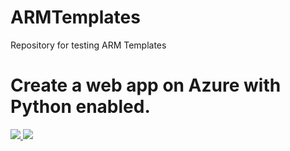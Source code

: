 # ARMTemplates
Repository for testing ARM Templates

# Create a web app on Azure with Python enabled.

<a href="https://portal.azure.com/#create/Microsoft.Template/uri/https%3A%2F%2Fraw.githubusercontent.com%2Fstefanstranger%2FARMTemplates%2Fmaster%2FSimpleWebAppPython%2Fazuredeploy.json" target="_blank">
<img src="http://azuredeploy.net/deploybutton.png"/>
</a>
<a href="http://armviz.io/#/?load=https://raw.githubusercontent.com/stefanstranger/ARMTemplates/master/SimpleWebAppPython/azuredeploy.json" target="_blank">
<img src="http://armviz.io/visualizebutton.png"/>
</a>
